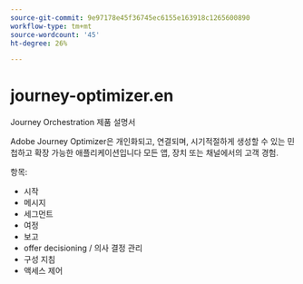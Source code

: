 ```yaml
---
source-git-commit: 9e97178e45f36745ec6155e163918c1265600890
workflow-type: tm+mt
source-wordcount: '45'
ht-degree: 26%

---
```

# journey-optimizer.en

Journey Orchestration 제품 설명서

Adobe Journey Optimizer은 개인화되고, 연결되며, 시기적절하게 생성할 수 있는 민첩하고 확장 가능한 애플리케이션입니다
모든 앱, 장치 또는 채널에서의 고객 경험.

항목:

* 시작
* 메시지
* 세그먼트
* 여정
* 보고
* offer decisioning / 의사 결정 관리
* 구성 지침
* 액세스 제어

